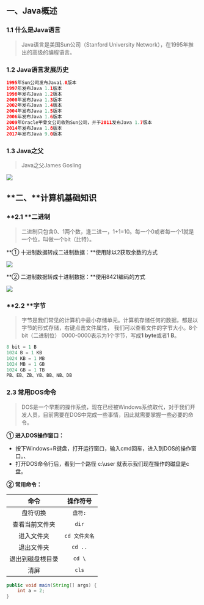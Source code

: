 ## **一、Java**概述

### **1.1** 什么是**Java**语言

> Java语言是美国Sun公司（Stanford University Network），在1995年推出的高级的编程语言。

### **1.2** **Java**语言发展历史

```java
1995年Sun公司发布Java1.0版本
1997年发布Java 1.1版本
1998年发布Java 1.2版本
2000年发布Java 1.3版本
2002年发布Java 1.4版本
2004年发布Java 1.5版本
2006年发布Java 1.6版本
2009年Oracle甲骨文公司收购Sun公司，并于2011发布Java 1.7版本
2014年发布Java 1.8版本
2017年发布Java 9.0版本
```

### **1.3 Java**之父

> Java之父James Gosling

![](https://gitee.com/nigream/cloudimage/raw/master/java_notes_img/20210314001405.jpg)

## **二、**计算机基础知识

### **2.1 **二进制

> 二进制只包含0、1两个数，逢二进一，1+1=10。每一个0或者每一个1就是一个位，叫做一个bit（比特）。

**① 十进制数据转成二进制数据：**使用除以2获取余数的方式

![](https://gitee.com/nigream/cloudimage/raw/master/java_notes_img/20210314001830.png)

**② 二进制数据转成十进制数据：**使用8421编码的方式

![](https://gitee.com/nigream/cloudimage/raw/master/java_notes_img/20210314001848.png)

### **2.2 **字节

> 字节是我们常见的计算机中最小存储单元。计算机存储任何的数据，都是以字节的形式存储，右键点击文件属性， 我们可以查看文件的字节大小。8个bit（二进制位） 0000-0000表示为1个字节，写成**1 byte**或者**1 B**。

```java
8 bit = 1 B
1024 B = 1 KB
1024 KB = 1 MB
1024 MB = 1 GB
1024 GB = 1 TB
PB、EB、ZB、YB、BB、NB、DB
```

### **2.3 **常用**DOS**命令

> DOS是一个早期的操作系统，现在已经被Windows系统取代，对于我们开发人员，目前需要在DOS中完成一些事情，因此就需要掌握一些必要的命令。

**① 进入DOS操作窗口：**

- 按下Windows+R键盘，打开运行窗口，输入cmd回车，进入到DOS的操作窗口。、
- 打开DOS命令行后，看到一个路径 c:\\user 就表示我们现在操作的磁盘是c盘。

**② 常用命令：**

|       命令       |    操作符号     |
| :--------------: | :-------------: |
|     盘符切换     |    ``盘符:``    |
|  查看当前文件夹  |     ``dir``     |
|    进入文件夹    | ``cd 文件夹名`` |
|    退出文件夹    |    ``cd ..``    |
| 退出到磁盘根目录 |    ``cd \``     |
|       清屏       |     ``cls``     |

```java
public void main(String[] args) {
    int a = 2;
}
```

